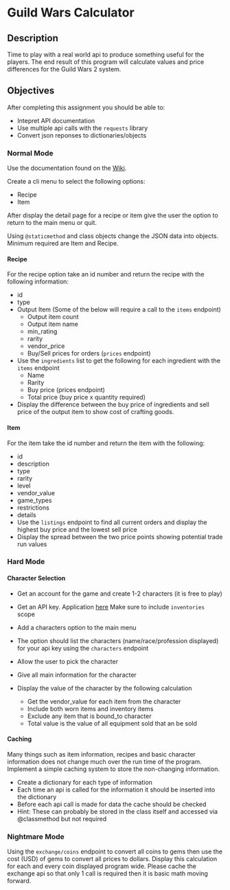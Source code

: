 # Guild Wars Calculator

## Description
Time to play with a real world api to produce something useful for the players. The end result of this program will calculate values and price differences for the Guild Wars 2 system. 

## Objectives

After completing this assignment you should be able to:
* Intepret API documentation
* Use multiple api calls with the `requests` library
* Convert json reponses to dictionaries/objects


### Normal Mode
Use the documentation found on the [Wiki](https://wiki.guildwars2.com/wiki/API:2).

Create a cli menu to select the following options:
* Recipe
* Item

After display the detail page for a recipe or item give the user the option to return to the main menu or quit.

Using `@staticmethod` and class objects change the JSON data into objects.  Minimum required are Item and Recipe. 

#### Recipe
For the recipe option take an id number and return the recipe with the following information:
* id
* type
* Output Item (Some of the below will require a call to the `items` endpoint)
	* Output item count
	* Output item name
	* min_rating
	* rarity
	* vendor_price
	* Buy/Sell prices for orders (`prices` endpoint)
* Use the `ingredients` list to get the following for each ingredient with the `items` endpoint
	* Name
	* Rarity
	* Buy price (prices endpoint)
	* Total price (buy price x quantity required)
* Display the difference between the buy price of ingredients and sell price of the output item to show cost of crafting goods.


#### Item
For the item take the id number and return the item with the following:
* id
* description
* type
* rarity
* level
* vendor_value
* game_types
* restrictions
* details
* Use the `listings` endpoint to find all current orders and display the highest buy price and the lowest sell price
* Display the spread between the two price points showing potential trade run values

### Hard Mode 

#### Character Selection
* Get an account for the game and create 1-2 characters (it is free to play)
* Get an API key.  Application [here](https://wiki.guildwars2.com/wiki/API:API_key) Make sure to include `inventories` scope

* Add a characters option to the main menu
* The option should list the characters (name/race/profession displayed) for your api key using the `characters` endpoint 
* Allow the user to pick the character
* Give all main information for the character
* Display the value of the character by the following calculation
	* Get the vendor_value for each item from the character
	* Include both worn items and inventory items
	* Exclude any item that is bound_to character
	* Total value is the value of all equipment sold that an be sold

#### Caching
Many things such as item information, recipes and basic character information does not change much over the run time of the program.  Implement a simple caching system to store the non-changing information.

* Create a dictionary for each type of information
* Each time an api is called for the information it should be inserted into the dictionary
* Before each api call is made for data the cache should be checked
* Hint: These can probably be stored in the class itself and accessed via @classmethod but not required

### Nightmare Mode

Using the `exchange/coins` endpoint to convert all coins to gems then use the cost (USD) of gems to convert all prices to dollars.  Display this calculation for each and every coin displayed program wide.  Please cache the exchange api so that only 1 call is required then it is basic math moving forward.


